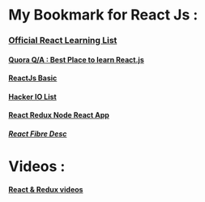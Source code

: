 # My Bookmark for React Js :
### [Official React Learning List](https://reactjs.org/community/courses.html)

#### [Quora Q/A : Best Place to learn React.js](https://www.quora.com/Whats-the-best-place-to-learn-React-js)

#### [ReactJs Basic](https://reactjs.co/#basic-reactjs-redux)

#### [Hacker IO List](https://hackr.io/tutorials/learn-react?page=2)

#### [React Redux Node React App](http://www.eloquentwebapp.com/instagram-app-node-react-redux/)




##### [React Fibre Desc](https://github.com/acdlite/react-fiber-architecture)

# Videos :

#### [React & Redux videos](https://learnredux.com/)

